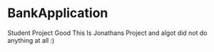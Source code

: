 # BankApplication
Student Project Good
This Is Jonathans Project and algot did not do anything at all :)
